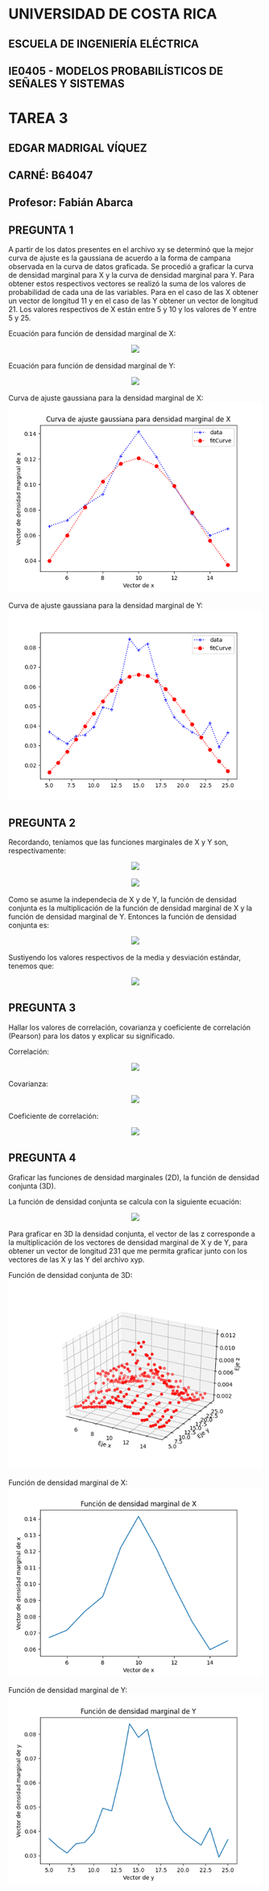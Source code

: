 # UNIVERSIDAD DE COSTA RICA
## ESCUELA DE INGENIERÍA ELÉCTRICA

## IE0405 - MODELOS PROBABILÍSTICOS DE SEÑALES Y SISTEMAS 

# TAREA 3

## EDGAR MADRIGAL VÍQUEZ
## CARNÉ: B64047
## Profesor: Fabián Abarca


##  PREGUNTA 1

A partir de los datos presentes en el archivo xy se determinó que la mejor curva de ajuste es la gaussiana de acuerdo a la forma de campana observada en la curva de datos graficada.  Se procedió a graficar la curva de densidad marginal para X y la curva de densidad marginal para Y. Para obtener estos respectivos vectores se realizó la suma de los valores de probabilidad de cada una de las variables. Para en el caso de las X obtener un vector de longitud 11 y en el caso de las Y obtener un vector de longitud 21. Los valores respectivos de X están entre 5 y 10 y los valores de Y entre 5 y 25.

Ecuación para función de densidad marginal de X:
<p align="center">
  <img src="https://render.githubusercontent.com/render/math?math=f_x(x) = \frac{1}{\sigma \sqrt{2\pi}} \cdot e^{-\frac{(x-\mu)^2}{2\sigma^2}}">  
</p>

Ecuación para función de densidad marginal de Y:
<p align="center">
  <img src="https://render.githubusercontent.com/render/math?math=f_x(x) = \frac{1}{\sigma \sqrt{2\pi}} \cdot e^{-\frac{(y-\mu)^2}{2\sigma^2}}">  
</p>


Curva de ajuste gaussiana para la densidad marginal de X:
![AjusteX](/fitX.png)

Curva de ajuste gaussiana para la densidad marginal de Y:
![AjusteY](/fitY.png)



## PREGUNTA 2

Recordando, teníamos que las funciones marginales de X y Y son, respectivamente:

<p align="center">
  <img src="https://render.githubusercontent.com/render/math?math=f_x(x) = \frac{1}{\sigma \sqrt{2\pi}} \cdot e^{-\frac{(x-\mu)^2}{2\sigma^2}}">  
</p>

<p align="center">
  <img src="https://render.githubusercontent.com/render/math?math=f_x(x) = \frac{1}{\sigma \sqrt{2\pi}} \cdot e^{-\frac{(y-\mu)^2}{2\sigma^2}}">  
</p>


Como se asume la independecia de X y de Y, la función de densidad conjunta es la multiplicación de la función de densidad marginal de X y la función de densidad marginal de Y.
Entonces la función de densidad conjunta es:

<p align="center">
  <img src="https://render.githubusercontent.com/render/math?math=f_{x,y}(x,y) = (\frac{1}{\sigma \sqrt{2\pi}} \cdot e^{-\frac{(x-\mu)^2}{2\sigma^2}} ) \cdot (\frac{1}{\sigma \sqrt{2\pi}} \cdot e^{-\frac{(y-\mu)^2}{2\sigma^2}})">  
</p>

Sustiyendo los valores respectivos de la media y desviación estándar, tenemos que:

<p align="center">
  <img src="https://render.githubusercontent.com/render/math?math=f_{x,y}(x,y) = (\frac{1}{(3.1622) \sqrt{2\pi}} \cdot e^{-\frac{(x-10)^2}{2(3.1622)^2}} ) \cdot (\frac{1}{(3.0553) \sqrt{2\pi}} \cdot e^{-\frac{(y-15)^2}{2(3.0553)^2}})">  
</p>




## PREGUNTA 3 
Hallar los valores de correlación, covarianza y coeficiente de correlación (Pearson) para los datos y explicar su significado.

Correlación: 

<p align="center">
  <img src="https://render.githubusercontent.com/render/math?math=\sum_{y=5}^{25}\sum_{x=5}^{15}xy f_{x,y}(x,y)">  
</p>

Covarianza:

<p align="center">
  <img src="https://render.githubusercontent.com/render/math?math=\sum_{y=5}^{25}\sum_{x=5}^{15}(x-\bar{X})(y-\bar{Y}) f_{x,y}(x,y)">  
</p>

Coeficiente de correlación:

<p align="center">
  <img src="https://render.githubusercontent.com/render/math?math=\sum_{y=5}^{25}\sum_{x=5}^{15}\frac{(x-\bar{X})}{\sigma_x}\frac{(y-\bar{Y})}{\sigma_y} f_{x,y}(x,y)">  
</p>


## PREGUNTA 4
Graficar las funciones de densidad marginales (2D), la función de densidad conjunta (3D).

La función de densidad conjunta se calcula con la siguiente ecuación:
<p align="center">
  <img src="https://render.githubusercontent.com/render/math?math=f_{x,y}(x,y) = f_x(x)\cdot f_y(y)">  
</p>

Para graficar en 3D la densidad conjunta, el vector de las z corresponde a la multiplicación de los vectores de densidad marginal de X y de Y, para obtener un vector de longitud 231 que me permita graficar junto con los vectores de las X y las Y del archivo xyp.

Función de densidad conjunta de 3D:
![conjunta](/d_conjunta.png)


Función de densidad marginal de X:
![X](/paraX.png)


Función de densidad marginal de Y:
![Y](/paraY.png)








 
